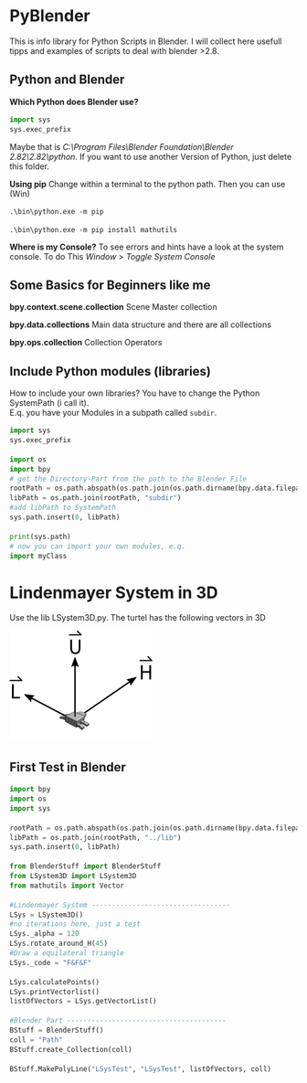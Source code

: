 # PyBlender
This is info library for Python Scripts in Blender. I will collect here usefull tipps and
examples of scripts to deal with blender >2.8.

## Python and Blender

**Which Python does Blender use?**
```Python
import sys
sys.exec_prefix
```
Maybe that is *C:\Program Files\Blender Foundation\Blender 2.82\2.82\python*.
If you want to use another Version of Python, just delete this folder.

**Using pip**
Change within a terminal to the python path. Then you can use (Win)
```
.\bin\python.exe -m pip

.\bin\python.exe -m pip install mathutils
```

**Where is my Console?**
To see errors and hints have a look at the system console. To do This
*Window* > *Toggle System Console*

## Some Basics for Beginners like me
**bpy.context.scene.collection**
Scene Master collection

**bpy.data.collections**
Main data structure and there are all collections

**bpy.ops.collection**
Collection Operators

## Include Python modules (libraries)
How to include your own libraries? You have to change the Python SystemPath (i call it).  
E.q. you have your Modules in a subpath called `subdir`.  
```python
import sys
sys.exec_prefix

import os
import bpy
# get the Directory-Part from the path to the Blender File
rootPath = os.path.abspath(os.path.join(os.path.dirname(bpy.data.filepath)))
libPath = os.path.join(rootPath, "subdir")
#add libPath to SystemPath
sys.path.insert(0, libPath)

print(sys.path)
# now you can import your own modules, e.q.
import myClass
```

# Lindenmayer System in 3D
Use the lib LSystem3D.py.
The turtel has the following vectors in 3D

![turtle](/img/turtle.png  "Axis")



## First Test in Blender
```python
import bpy
import os
import sys

rootPath = os.path.abspath(os.path.join(os.path.dirname(bpy.data.filepath)))
libPath = os.path.join(rootPath, "../lib")
sys.path.insert(0, libPath)

from BlenderStuff import BlenderStuff
from LSystem3D import LSystem3D
from mathutils import Vector

#Lindenmayer System ----------------------------------
LSys = LSystem3D()
#no iterations here, just a test
LSys._alpha = 120
LSys.rotate_around_H(45)
#Draw a equilateral triangle
LSys._code = "F&F&F"

LSys.calculatePoints()  
LSys.printVectorlist()
listOfVectors = LSys.getVectorList()

#Blender Part ---------------------------------------
BStuff = BlenderStuff()
coll = "Path"
BStuff.create_Collection(coll)

BStuff.MakePolyLine("LSysTest", "LSysTest", listOfVectors, coll)
```
